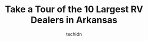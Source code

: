 ---
layout: ampstory
image: https://i0.wp.com/paketmu.com/wp-content/uploads/2023/06/kellys-rv-0-in-arkansas-1686370331.jpeg?resize=640,853
author: techidn
featured: false
description: Explore the diverse RV Dealer scene in Arkansas, home to an incredible selection of 10 establishments catering to every taste. Whether youre in search of iconic favorites or undiscovered tr
title: Take a Tour of the 10 Largest RV Dealers in Arkansas
cover:
   title: Take a Tour of the 10 Largest RV Dealers in Arkansas
   subtitle: RICKPATE
   background: https://paketmu.com/wp-content/uploads/2023/06/kellys-rv-0-in-arkansas-1686370331.jpeg

pages: 
 - layout: thirds
   top: <h1>#1 Camping World</h1>
   bottom: "<p>Had a great experience with the sales team after purchasing a generator, a gas grill, and an up to date Road Atlas in case of power outage, loss of signal, or needing a b</p>"
   background: https://paketmu.com/wp-content/uploads/2023/06/kellys-rv-1-in-arkansas-1686370331.jpeg
   backgroundblur: true
 - layout: thirds
   top: <h1>#2 RVs.com Showroom</h1>
   bottom: "<p>Ask for JD if you prefer low pressure honesty. He was great. It may be that we are alike, or he may just be a great salesman. He took care of us through the whole process</p>"
   background: https://paketmu.com/wp-content/uploads/2023/06/kellys-rv-2-in-arkansas-1686370332.jpeg
   cta:
      link: https://paketmu.com/take-a-tour-of-the-10-largest-rv-dealers-in-arkansas/
      text: Take a Tour of the 10 Largest RV Dealers in Arkansas
 - layout: thirds
   top: <h1>#3 Razorback Camper Sales, Inc.</h1>
   bottom: "<p>I have been coming to Razorback for about 2 years and they continue to provide excellent service and care. Because of their commitment to their customers, I decided to tr</p>"
   background: https://paketmu.com/wp-content/uploads/2023/06/kellys-rv-3-in-arkansas-1686370333.jpeg
   cta:
      link: https://paketmu.com/take-a-tour-of-the-10-largest-rv-dealers-in-arkansas/
      text: Take a Tour of the 10 Largest RV Dealers in Arkansas
 - layout: thirds
   top: <h1>#4 Great Escapes RV Supercenter</h1>
   bottom: "<p>5750 US-62, Gassville, AR 72635, United States</p>"
   background: https://images.unsplash.com/photo-1533998839656-76f5e4b2bccb?ixlib=rb-4.0.3&ixid=MnwxMjA3fDB8MHxwaG90by1wYWdlfHx8fGVufDB8fHx8&auto=format&fit=crop&w=640&h=853&q=80
   cta:
      link: https://paketmu.com/take-a-tour-of-the-10-largest-rv-dealers-in-arkansas/
      text: Take a Tour of the 10 Largest RV Dealers in Arkansas
 - layout: thirds
   top: <h1>#5 Crabtree RV Center - Sales</h1>
   bottom: "<p>400 Heather Ln, Alma, AR 72921, United States</p>"
   background: https://images.unsplash.com/photo-1567360425618-1594206637d2?ixlib=rb-4.0.3&ixid=MnwxMjA3fDB8MHxwaG90by1wYWdlfHx8fGVufDB8fHx8&auto=format&fit=crop&w=640&h=853&q=80
   cta:
      link: https://paketmu.com/take-a-tour-of-the-10-largest-rv-dealers-in-arkansas/
      text: Take a Tour of the 10 Largest RV Dealers in Arkansas
 - layout: thirds
   top: <h1>#6 Crain RV of Benton</h1>
   bottom: "<p>19501 I-30, Benton, AR 72015, United States</p>"
   background: https://images.unsplash.com/photo-1618005182384-a83a8bd57fbe?ixlib=rb-4.0.3&ixid=MnwxMjA3fDB8MHxwaG90by1wYWdlfHx8fGVufDB8fHx8&auto=format&fit=crop&w=640&h=853&q=80
   cta:
      link: https://paketmu.com/take-a-tour-of-the-10-largest-rv-dealers-in-arkansas/
      text: Take a Tour of the 10 Largest RV Dealers in Arkansas
 - layout: thirds
   top: <h1>#7 RV City</h1>
   bottom: "<p>18925 I-30, Benton, AR 72015, United States</p>"
   background: https://images.unsplash.com/photo-1541356665065-22676f35dd40?ixlib=rb-4.0.3&ixid=MnwxMjA3fDB8MHxwaG90by1wYWdlfHx8fGVufDB8fHx8&auto=format&fit=crop&w=640&h=853&q=80
   cta:
      link: https://paketmu.com/take-a-tour-of-the-10-largest-rv-dealers-in-arkansas/
      text: Take a Tour of the 10 Largest RV Dealers in Arkansas
 - layout: thirds
   middle: Continue reading...
   background: https://images.unsplash.com/photo-1618556658017-fd9c732d1360?ixlib=rb-4.0.3&ixid=MnwxMjA3fDB8MHxwaG90by1wYWdlfHx8fGVufDB8fHx8&auto=format&fit=crop&w=640&h=853&q=80
   cta:
      link: https://paketmu.com/take-a-tour-of-the-10-largest-rv-dealers-in-arkansas/
      text: Take a Tour of the 10 Largest RV Dealers in Arkansas
      
---